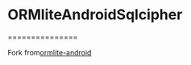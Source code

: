 # ORMliteAndroidSqlcipher
===============

Fork from[ormlite-android](https://github.com/j256/ormlite-android)
